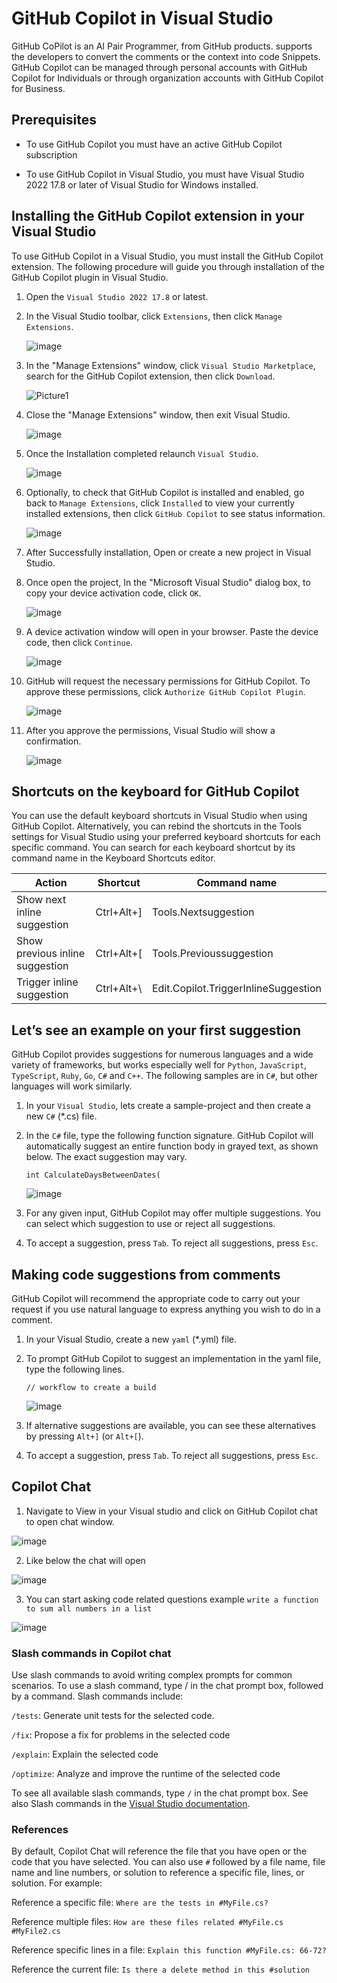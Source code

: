 # GitHub Copilot in Visual Studio

GitHub CoPilot is an AI Pair Programmer, from GitHub products.  supports the developers to convert the comments or the context into code Snippets. GitHub Copilot can be managed through personal accounts with GitHub Copilot for Individuals or through organization accounts with GitHub Copilot for Business.

## Prerequisites

- To use GitHub Copilot you must have an active GitHub Copilot subscription

- To use GitHub Copilot in Visual Studio, you must have Visual Studio 2022 17.8 or later of Visual Studio for Windows installed.


## Installing the GitHub Copilot extension in your Visual Studio

To use GitHub Copilot in a Visual Studio, you must install the GitHub Copilot extension. The following procedure will guide you through installation of the GitHub Copilot plugin in Visual Studio.

1.	Open the `Visual Studio 2022 17.8` or latest.

2.	In the Visual Studio toolbar, click `Extensions`, then click `Manage Extensions`.

    ![image](https://user-images.githubusercontent.com/95218310/220261053-0e3204ea-e6a8-4812-a7a8-1d7e50ac936c.png)

3.	In the "Manage Extensions" window, click `Visual Studio Marketplace`, search for the GitHub Copilot extension, then click `Download`.

    ![Picture1](https://user-images.githubusercontent.com/95218310/220261427-42c7e8cf-31c9-4a25-9d83-f7598feaf120.jpg)

4.	Close the "Manage Extensions" window, then exit Visual Studio.

    ![image](https://user-images.githubusercontent.com/95218310/220261478-44adeee2-a160-4ab7-a4df-fbcd5098e3f3.png)

5.	Once the Installation completed relaunch `Visual Studio`.

    ![image](https://user-images.githubusercontent.com/95218310/220261561-8527f29f-4050-4358-aba7-189f35b46a50.png)

6.	Optionally, to check that GitHub Copilot is installed and enabled, go back to `Manage Extensions`, click `Installed` to view your currently installed extensions, then click `GitHub Copilot` to see status information.

    ![image](https://user-images.githubusercontent.com/95218310/220261635-130eaf4c-6b5e-48e9-9bbc-baa63f0274cf.png)

7.	After Successfully installation, Open or create a new project in Visual Studio.

8.	Once open the project, In the "Microsoft Visual Studio" dialog box, to copy your device activation code, click `OK`.

    ![image](https://user-images.githubusercontent.com/95218310/220261729-0f1c6a6a-b0ce-4887-b86f-a022f3f0cbd1.png)

9.	A device activation window will open in your browser. Paste the device code, then click `Continue`.

    ![image](https://user-images.githubusercontent.com/95218310/220261863-d27a5e26-cf2a-4b5d-9e9d-75e3862ed8a0.png)

10.	GitHub will request the necessary permissions for GitHub Copilot. To approve these permissions, click `Authorize GitHub Copilot Plugin`.

    ![image](https://user-images.githubusercontent.com/95218310/220261938-21c9da0f-74bf-4d3e-bcfb-46af419e7eb1.png)

11.	After you approve the permissions, Visual Studio will show a confirmation.

    ![image](https://user-images.githubusercontent.com/95218310/220261995-80cfcc7e-9450-4f5f-9e5d-f237eb5a8f45.png)

  
## Shortcuts on the keyboard for GitHub Copilot

You can use the default keyboard shortcuts in Visual Studio when using GitHub Copilot. Alternatively, you can rebind the shortcuts in the Tools settings for Visual Studio using your preferred keyboard shortcuts for each specific command. You can search for each keyboard shortcut by its command name in the Keyboard Shortcuts editor.

Action | Shortcut | Command name
--- | --- | ---
Show next inline suggestion |	Ctrl+Alt+]	| Tools.Nextsuggestion
Show previous inline suggestion |	Ctrl+Alt+[ | Tools.Previoussuggestion
Trigger inline suggestion	| Ctrl+Alt+\ |	Edit.Copilot.TriggerInlineSuggestion

## Let’s see an example on your first suggestion

GitHub Copilot provides suggestions for numerous languages and a wide variety of frameworks, but works especially well for `Python`, `JavaScript`, `TypeScript`, `Ruby`, `Go`, `C#` and `C++`. The following samples are in `C#`, but other languages will work similarly.

1.	In your `Visual Studio`, lets create a sample-project and then create a new `C#` (*.cs) file.

2.	In the `C#` file, type the following function signature. GitHub Copilot will automatically suggest an entire function body in grayed text, as shown below. The exact suggestion may vary.

    ```
    int CalculateDaysBetweenDates(
    ```

    ![image](https://user-images.githubusercontent.com/95218310/220263065-a9e1537f-ba38-4971-a8f6-8b764852ea99.png)

3.	For any given input, GitHub Copilot may offer multiple suggestions. You can select which suggestion to use or reject all suggestions.

4.	To accept a suggestion, press `Tab`. To reject all suggestions, press `Esc`.

## Making code suggestions from comments

GitHub Copilot will recommend the appropriate code to carry out your request if you use natural language to express anything you wish to do in a comment.

1.	In your Visual Studio, create a new `yaml` (*.yml) file.

2.	To prompt GitHub Copilot to suggest an implementation in the yaml file, type the following lines.

    ```
    // workflow to create a build
    ```

    ![image](https://user-images.githubusercontent.com/95218310/220263256-edac9394-e867-4596-86dc-9b36ae5c2d80.png)

3.	If alternative suggestions are available, you can see these alternatives by pressing `Alt+]` (or `Alt+[`).

4.	To accept a suggestion, press `Tab`. To reject all suggestions, press `Esc`.

## Copilot Chat

1. Navigate to View in your Visual studio and click on GitHub Copilot chat to open chat window.

![image](https://github.com/user-attachments/assets/430abfb8-6fb2-4371-b65a-25ec8a21e09a)

2. Like below the chat will open

![image](https://github.com/user-attachments/assets/43769ea0-d422-45ec-848b-1f3ac718569c)

3. You can start asking code related questions example `write a function to sum all numbers in a list`

![image](https://github.com/user-attachments/assets/398d69c6-602a-4d3e-a7ac-14a79f953200)

### Slash commands in Copilot chat
Use slash commands to avoid writing complex prompts for common scenarios. To use a slash command, type / in the chat prompt box, followed by a command. Slash commands include:

`/tests`: Generate unit tests for the selected code.  

`/fix`: Propose a fix for problems in the selected code   

`/explain`: Explain the selected code

`/optimize`: Analyze and improve the runtime of the selected code

To see all available slash commands, type `/` in the chat prompt box. See also Slash commands in the [Visual Studio documentation](https://learn.microsoft.com/visualstudio/ide/copilot-chat-context#slash-commands). 


### References
By default, Copilot Chat will reference the file that you have open or the code that you have selected. You can also use `#` followed by a file name, file name and line numbers, or solution to reference a specific file, lines, or solution. For example:

Reference a specific file: `Where are the tests in #MyFile.cs?`

Reference multiple files: `How are these files related #MyFile.cs #MyFile2.cs`

Reference specific lines in a file: `Explain this function #MyFile.cs: 66-72?`

Reference the current file: `Is there a delete method in this #solution`
